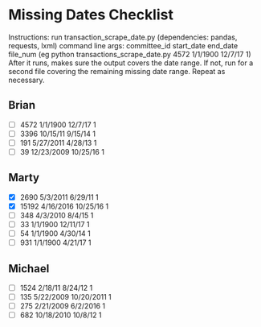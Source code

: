 # Missing Dates Checklist
Instructions: run transaction_scrape_date.py (dependencies: pandas, requests, lxml)
command line args: committee_id start_date end_date file_num (eg python transactions_scrape_date.py 4572 1/1/1900 12/7/17 1)
After it runs, makes sure the output covers the date range. If not, run for a second file covering the remaining missing date range. Repeat as necessary.

## Brian
- [ ] 4572 1/1/1900 12/7/17 1
- [ ] 3396 10/15/11 9/15/14 1
- [ ] 191 5/27/2011 4/28/13 1
- [ ] 39 12/23/2009 10/25/16 1

## Marty
- [x] 2690 5/3/2011 6/29/11 1 
- [x] 15192 4/16/2016 10/25/16 1
- [ ] 348 4/3/2010 8/4/15 1 
- [ ] 33 1/1/1900 12/11/17 1
- [ ] 54 1/1/1900 4/30/14 1 
- [ ] 931 1/1/1900 4/21/17 1

## Michael
- [ ] 1524 2/18/11 8/24/12 1
- [ ] 135 5/22/2009 10/20/2011 1
- [ ] 275 2/21/2009 6/2/2016 1
- [ ] 682 10/18/2010 10/8/12 1
